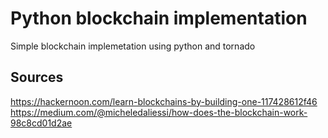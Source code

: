 # Python blockchain implementation
Simple blockchain implemetation using python and tornado


## Sources
https://hackernoon.com/learn-blockchains-by-building-one-117428612f46
https://medium.com/@micheledaliessi/how-does-the-blockchain-work-98c8cd01d2ae

